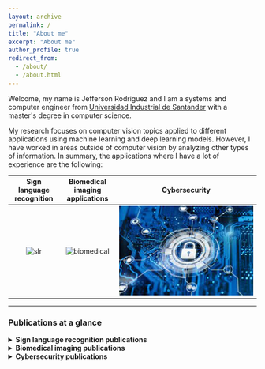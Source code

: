 ```yaml
---
layout: archive
permalink: /
title: "About me"
excerpt: "About me"
author_profile: true
redirect_from: 
  - /about/
  - /about.html
---
```


Welcome, my name is Jefferson Rodriguez and I am a systems and computer engineer from [Universidad Industrial de Santander](https://www.uis.edu.co/webUIS/es/index.jsp) with a master's degree in computer science.

My research focuses on computer vision topics applied to different applications using machine learning and deep learning models. However, I have worked in areas outside of computer vision by analyzing other types of information. In summary, the applications where I have a lot of experience are the following:

|Sign language recognition | Biomedical imaging applications |Cybersecurity |
|:-------------------------:|:-------------------------:|:-------------------------:|
|<img width="1600" alt="slr" src="/images/slr.png"> | <img width="1600" alt="biomedical" src="/images/biomedical.jpg">|<img width="1600" alt="cybersecurity" src="/images/cybersecurity.jpg">|

---
### Publications at a glance
<details>
<summary><strong>Sign language recognition publications</strong></summary>
<ul>
    <li><font size="3">How important is motion in sign language translation?, IET Computer Vision, 2021.</font></li> 
    <li><font size="3">Understanding Motion in Sign Language: A New Structured Translation Dataset, ACCV, 2020.</font></li>  
    <li><font size="3">Towards on-line sign language recognition using cumulative SD-VLAD descriptors, CCC, 2018.</font></li>
    <li><font size="3">A kinematic gesture representation based on shape difference VLAD for sign language recognition, ICCVG, 2018.</font></li>
</ul> 
</details>

<details>
<summary><strong>Biomedical imaging publications</strong></summary>
  <ul>
    <li><font size="3">Kinematic motion representation in Cine-MRI to support cardiac disease classification, TCIV, 2022.</font></li>
    <li><font size="3">Deep learning representations to support COVID-19 diagnosis on CT-slices, Biomédica, 2021.</font></li>
    <li><font size="3">A Covid-19 Patient Severity Stratification using a 3D Convolutional Strategy on CT-Scans, ISBI, 2021.</font></li>
    <li><font size="3">Regional multiscale motion representation for cardiac disease prediction, STSIVA, 2019.</font></li>
  </ul>   
</details>

<details>
<summary><strong>Cybersecurity publications</strong></summary>
In progress  
</details>
